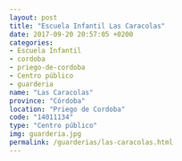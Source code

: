 ```yaml
---
layout: post
title: "Escuela Infantil Las Caracolas"
date: 2017-09-20 20:57:05 +0200
categories:
- Escuela Infantil
- cordoba
- priego-de-cordoba
- Centro público
- guarderia
name: "Las Caracolas"
province: "Córdoba"
location: "Priego de Cordoba"
code: "14011134"
type: "Centro público"
img: guarderia.jpg
permalink: /guarderias/las-caracolas.html
---
```

